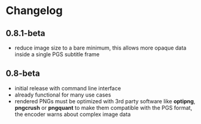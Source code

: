 # Changelog

## 0.8.1-beta

 - reduce image size to a bare minimum, this allows more
   opaque data inside a single PGS subtitle frame

## 0.8-beta

 - initial release with command line interface
 - already functional for many use cases
 - rendered PNGs must be optimized with 3rd party software
   like **optipng**, **pngcrush** or **pngquant** to make
   them compatible with the PGS format, the encoder warns
   about complex image data

